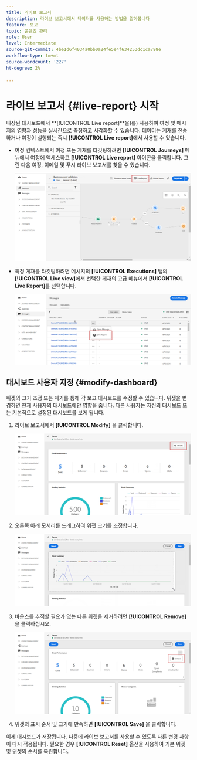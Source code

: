 ```yaml
---
title: 라이브 보고서
description: 라이브 보고서에서 데이터를 사용하는 방법을 알아봅니다
feature: 보고
topic: 콘텐츠 관리
role: User
level: Intermediate
source-git-commit: 4be1d6f4034a0bb0a24fe5e4f634253dc1ca798e
workflow-type: tm+mt
source-wordcount: '227'
ht-degree: 2%

---
```


# 라이브 보고서 {#live-report} 시작

내장된 대시보드에서 **[!UICONTROL Live report]**을(를) 사용하여 여정 및 메시지의 영향과 성능을 실시간으로 측정하고 시각화할 수 있습니다.
데이터는 게재를 전송하거나 여정이 실행되는 즉시 **[!UICONTROL Live report]**&#x200B;에서 사용할 수 있습니다.

* 여정 컨텍스트에서 여정 또는 게재를 타깃팅하려면 **[!UICONTROL Journeys]** 메뉴에서 여정에 액세스하고 **[!UICONTROL Live report]** 아이콘을 클릭합니다. 그런 다음 여정, 이메일 및 푸시 라이브 보고서를 찾을 수 있습니다.

   ![](../assets/report_journey.png)

* 특정 게재를 타깃팅하려면 메시지의 **[!UICONTROL Executions]** 탭의 **[!UICONTROL Live view]**&#x200B;에서 선택한 게재의 고급 메뉴에서 **[!UICONTROL Live Report]**&#x200B;를 선택합니다.

   ![](../assets/report_2.png)

## 대시보드 사용자 지정 {#modify-dashboard}

위젯의 크기 조정 또는 제거를 통해 각 보고 대시보드를 수정할 수 있습니다. 위젯을 변경하면 현재 사용자의 대시보드에만 영향을 줍니다. 다른 사용자는 자신의 대시보드 또는 기본적으로 설정된 대시보드를 보게 됩니다.

1. 라이브 보고서에서 **[!UICONTROL Modify]** 을 클릭합니다.

   ![](../assets/report_modify_1.png)

1. 오른쪽 아래 모서리를 드래그하여 위젯 크기를 조정합니다.

   ![](../assets/report_modify_2.png)

1. 바운스를 추적할 필요가 없는 다른 위젯을 제거하려면 **[!UICONTROL Remove]** 을 클릭하십시오.

   ![](../assets/report_modify_3.png)

1. 위젯의 표시 순서 및 크기에 만족하면 **[!UICONTROL Save]** 을 클릭합니다.

이제 대시보드가 저장됩니다. 나중에 라이브 보고서를 사용할 수 있도록 다른 변경 사항이 다시 적용됩니다. 필요한 경우 **[!UICONTROL Reset]** 옵션을 사용하여 기본 위젯 및 위젯의 순서를 복원합니다.
